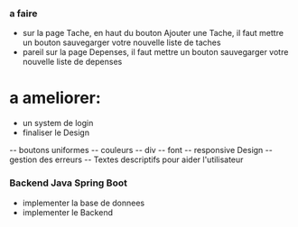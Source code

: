 ### a faire
- sur la page Tache, en haut du bouton Ajouter une Tache, il faut mettre un bouton sauvegarger votre nouvelle liste de taches
- pareil sur la page Depenses, il faut mettre un bouton sauvegarger votre nouvelle liste de depenses

# a ameliorer:
- un system de login
- finaliser le Design


-- boutons uniformes
-- couleurs
-- div
-- font
-- responsive Design
-- gestion des erreurs
-- Textes descriptifs pour aider l'utilisateur


### Backend Java Spring Boot
- implementer la base de donnees
- implementer le Backend